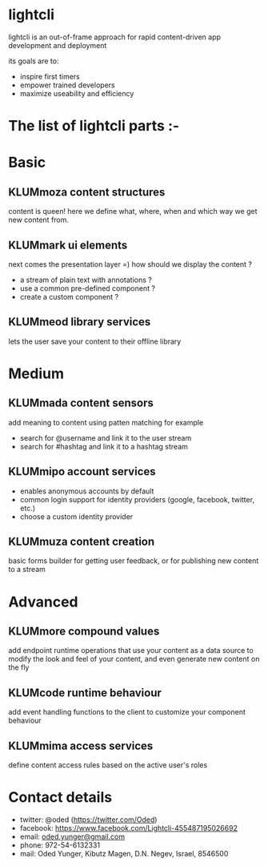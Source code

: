 # lightcli

lightcli is an out-of-frame approach for rapid content-driven app development and deployment

its goals are to:
- inspire first timers
- empower trained developers
- maximize useability and efficiency

# The list of lightcli parts :-

# Basic

## KLUMmoza content structures
content is queen!
here we define what, where, when and which way we get new content from.

## KLUMmark ui elements
next comes the presentation layer =)
how should we display the content ?
- a stream of plain text with annotations ?
- use a common pre-defined component ?
- create a custom component ?

## KLUMmeod library services
lets the user save your content to their offline library

# Medium

## KLUMmada content sensors
add meaning to content using patten matching
for example
- search for @username and link it to the user stream
- search for #hashtag and link it to a hashtag stream

## KLUMmipo account services
- enables anonymous accounts by default
- common login support for identity providers (google, facebook, twitter, etc.)
- choose a custom identity provider

## KLUMmuza content creation
basic forms builder for getting user feedback, or for publishing new content to a stream

# Advanced 

## KLUMmore compound values
add endpoint runtime operations that use your content as a data source
to modify the look and feel of your content, and even generate new content on the fly

## KLUMcode runtime behaviour
add event handling functions to the client to customize your component behaviour

## KLUMmima access services
define content access rules based on the active user's roles

# Contact details
- twitter: @oded (https://twitter.com/Oded)
- facebook: https://www.facebook.com/Lightcli-455487195026692
- email: oded.yunger@gmail.com
- phone: 972-54-6132331
- mail: Oded Yunger, Kibutz Magen, D.N. Negev, Israel, 8546500
